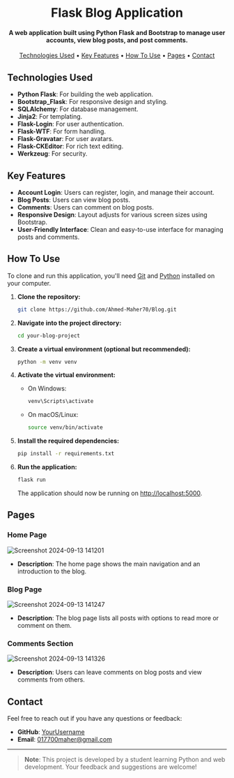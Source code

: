 <h1 align="center">
  Flask Blog Application
  <br>
</h1>

<h4 align="center">A web application built using Python Flask and Bootstrap to manage user accounts, view blog posts, and post comments.</h4>

<p align="center">
  <a href="#technologies-used">Technologies Used</a> •
  <a href="#key-features">Key Features</a> •
  <a href="#how-to-use">How To Use</a> •
  <a href="#pages">Pages</a> •
  <a href="#contact">Contact</a>
</p>

## Technologies Used

* **Python Flask**: For building the web application.
* **Bootstrap_Flask**: For responsive design and styling.
* **SQLAlchemy**: For database management.
* **Jinja2**: For templating.
* **Flask-Login**: For user authentication.
* **Flask-WTF**: For form handling.
* **Flask-Gravatar**: For user avatars.
* **Flask-CKEditor**: For rich text editing.
* **Werkzeug**: For security.

## Key Features

* **Account Login**: Users can register, login, and manage their account.
* **Blog Posts**: Users can view blog posts.
* **Comments**: Users can comment on blog posts.
* **Responsive Design**: Layout adjusts for various screen sizes using Bootstrap.
* **User-Friendly Interface**: Clean and easy-to-use interface for managing posts and comments.

## How To Use

To clone and run this application, you'll need [Git](https://git-scm.com) and [Python](https://www.python.org/downloads/) installed on your computer.

1. **Clone the repository:**

    ```bash
    git clone https://github.com/Ahmed-Maher70/Blog.git
    ```

2. **Navigate into the project directory:**

    ```bash
    cd your-blog-project
    ```

3. **Create a virtual environment (optional but recommended):**

    ```bash
    python -m venv venv
    ```

4. **Activate the virtual environment:**

    - On Windows:

        ```bash
        venv\Scripts\activate
        ```

    - On macOS/Linux:

        ```bash
        source venv/bin/activate
        ```

5. **Install the required dependencies:**

    ```bash
    pip install -r requirements.txt
    ```

6. **Run the application:**

    ```bash
    flask run
    ```

    The application should now be running on [http://localhost:5000](http://localhost:5000).

## Pages

### Home Page

![Screenshot 2024-09-13 141201](https://github.com/user-attachments/assets/26e81e71-185a-492b-88e6-84e0ebed3cfc)

- **Description**: The home page shows the main navigation and an introduction to the blog.

### Blog Page

![Screenshot 2024-09-13 141247](https://github.com/user-attachments/assets/79d4be61-3826-4e6d-b381-25f7929f3b2b)

- **Description**: The blog page lists all posts with options to read more or comment on them.

### Comments Section

![Screenshot 2024-09-13 141326](https://github.com/user-attachments/assets/30f977bc-94a4-49fe-a0bc-32e0ee85bc6e)

- **Description**: Users can leave comments on blog posts and view comments from others.

## Contact

Feel free to reach out if you have any questions or feedback:

- **GitHub**: [YourUsername](https://github.com/YourUsername)
- **Email**: 017700maher@gmail.com

---

> **Note**: This project is developed by a student learning Python and web development. Your feedback and suggestions are welcome!
